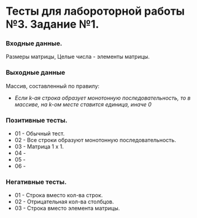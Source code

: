 # Тесты для лабороторной работы №3. Задание №1.

### Входные данные.
Размеры матрицы,
Целые числа - элементы матрицы.

### Выходные данные
Массив, составленный по правилу:
- _Если k-ая строка образует монотонную последовательность, то в массиве, на k-ом месте ставится единица, иначе 0_

### Позитивные тесты.
- 01 - Обычный тест.
- 02 - Все строки образуют монотонную последовательность.
- 03 - Матрица 1 х 1.
- 04 - 
- 05 -
- 06 - 

### Негативные тесты.
- 01 - Строка вместо кол-ва строк.
- 02 - Отрицательная кол-ва столбцов.
- 03 - Строка вместо элемента матрицы.

